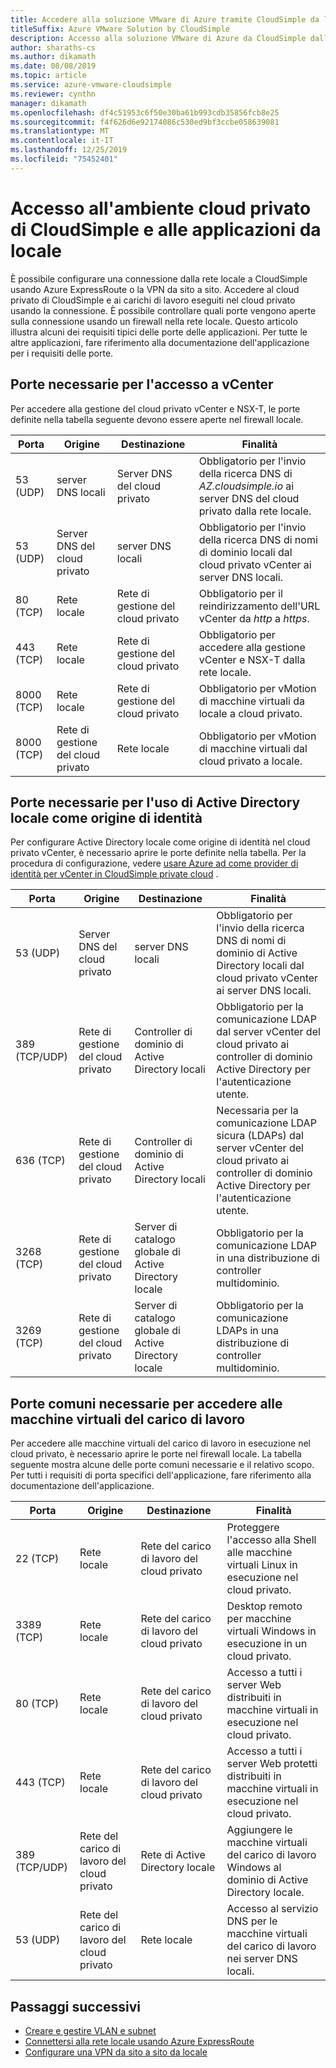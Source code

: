 ```yaml
---
title: Accedere alla soluzione VMware di Azure tramite CloudSimple da locale
titleSuffix: Azure VMware Solution by CloudSimple
description: Accesso alla soluzione VMware di Azure da CloudSimple dalla rete locale tramite un firewall
author: sharaths-cs
ms.author: dikamath
ms.date: 08/08/2019
ms.topic: article
ms.service: azure-vmware-cloudsimple
ms.reviewer: cynthn
manager: dikamath
ms.openlocfilehash: df4c51953c6f50e30ba61b993cdb35856fcb8e25
ms.sourcegitcommit: f4f626d6e92174086c530ed9bf3ccbe058639081
ms.translationtype: MT
ms.contentlocale: it-IT
ms.lasthandoff: 12/25/2019
ms.locfileid: "75452401"
---
```

# <a name="accessing-your-cloudsimple-private-cloud-environment-and-applications-from-on-premises"></a>Accesso all'ambiente cloud privato di CloudSimple e alle applicazioni da locale

È possibile configurare una connessione dalla rete locale a CloudSimple usando Azure ExpressRoute o la VPN da sito a sito.  Accedere al cloud privato di CloudSimple e ai carichi di lavoro eseguiti nel cloud privato usando la connessione.  È possibile controllare quali porte vengono aperte sulla connessione usando un firewall nella rete locale.  Questo articolo illustra alcuni dei requisiti tipici delle porte delle applicazioni.  Per tutte le altre applicazioni, fare riferimento alla documentazione dell'applicazione per i requisiti delle porte.

## <a name="ports-required-for-accessing-vcenter"></a>Porte necessarie per l'accesso a vCenter

Per accedere alla gestione del cloud privato vCenter e NSX-T, le porte definite nella tabella seguente devono essere aperte nel firewall locale.  

| Porta       | Origine                           | Destinazione                      | Finalità                                                                                                                |
|------------|----------------------------------|----------------------------------|------------------------------------------------------------------------------------------------------------------------|
| 53 (UDP)   | server DNS locali          | Server DNS del cloud privato        | Obbligatorio per l'invio della ricerca DNS di *AZ.cloudsimple.io* ai server DNS del cloud privato dalla rete locale.       |
| 53 (UDP)   | Server DNS del cloud privato        | server DNS locali          | Obbligatorio per l'invio della ricerca DNS di nomi di dominio locali dal cloud privato vCenter ai server DNS locali. |
| 80 (TCP)   | Rete locale              | Rete di gestione del cloud privato | Obbligatorio per il reindirizzamento dell'URL vCenter da *http* a *https*.                                                           |
| 443 (TCP)  | Rete locale              | Rete di gestione del cloud privato | Obbligatorio per accedere alla gestione vCenter e NSX-T dalla rete locale.                                             |
| 8000 (TCP) | Rete locale              | Rete di gestione del cloud privato | Obbligatorio per vMotion di macchine virtuali da locale a cloud privato.                                            |
| 8000 (TCP) | Rete di gestione del cloud privato | Rete locale              | Obbligatorio per vMotion di macchine virtuali dal cloud privato a locale.                                            |

## <a name="ports-required-for-using-on-premises-active-directory-as-an-identity-source"></a>Porte necessarie per l'uso di Active Directory locale come origine di identità

Per configurare Active Directory locale come origine di identità nel cloud privato vCenter, è necessario aprire le porte definite nella tabella.  Per la procedura di configurazione, vedere [usare Azure ad come provider di identità per vCenter in CloudSimple private cloud](https://docs.azure.cloudsimple.com/azure-ad/) .

| Porta         | Origine                           | Destinazione                                         | Finalità                                                                                                                                          |
|--------------|----------------------------------|-----------------------------------------------------|--------------------------------------------------------------------------------------------------------------------------------------------------|
| 53 (UDP)      | Server DNS del cloud privato        | server DNS locali                             | Obbligatorio per l'invio della ricerca DNS di nomi di dominio di Active Directory locali dal cloud privato vCenter ai server DNS locali.          |
| 389 (TCP/UDP) | Rete di gestione del cloud privato | Controller di dominio di Active Directory locali     | Obbligatorio per la comunicazione LDAP dal server vCenter del cloud privato ai controller di dominio Active Directory per l'autenticazione utente.                |
| 636 (TCP)     | Rete di gestione del cloud privato | Controller di dominio di Active Directory locali     | Necessaria per la comunicazione LDAP sicura (LDAPs) dal server vCenter del cloud privato ai controller di dominio Active Directory per l'autenticazione utente. |
| 3268 (TCP)    | Rete di gestione del cloud privato | Server di catalogo globale di Active Directory locale | Obbligatorio per la comunicazione LDAP in una distribuzione di controller multidominio.                                                                        |
| 3269 (TCP)    | Rete di gestione del cloud privato | Server di catalogo globale di Active Directory locale | Obbligatorio per la comunicazione LDAPs in una distribuzione di controller multidominio.                                                                       |                                           |

## <a name="common-ports-required-for-accessing-workload-virtual-machines"></a>Porte comuni necessarie per accedere alle macchine virtuali del carico di lavoro

Per accedere alle macchine virtuali del carico di lavoro in esecuzione nel cloud privato, è necessario aprire le porte nel firewall locale.  La tabella seguente mostra alcune delle porte comuni necessarie e il relativo scopo.  Per tutti i requisiti di porta specifici dell'applicazione, fare riferimento alla documentazione dell'applicazione.

| Porta         | Origine                         | Destinazione                          | Finalità                                                                              |
|--------------|--------------------------------|--------------------------------------|--------------------------------------------------------------------------------------|
| 22 (TCP)      | Rete locale            | Rete del carico di lavoro del cloud privato       | Proteggere l'accesso alla Shell alle macchine virtuali Linux in esecuzione nel cloud privato.              |
| 3389 (TCP)    | Rete locale            | Rete del carico di lavoro del cloud privato       | Desktop remoto per macchine virtuali Windows in esecuzione in un cloud privato.                 |
| 80 (TCP)      | Rete locale            | Rete del carico di lavoro del cloud privato       | Accesso a tutti i server Web distribuiti in macchine virtuali in esecuzione nel cloud privato.        |
| 443 (TCP)     | Rete locale            | Rete del carico di lavoro del cloud privato       | Accesso a tutti i server Web protetti distribuiti in macchine virtuali in esecuzione nel cloud privato. |
| 389 (TCP/UDP) | Rete del carico di lavoro del cloud privato | Rete di Active Directory locale | Aggiungere le macchine virtuali del carico di lavoro Windows al dominio di Active Directory locale.       |
| 53 (UDP)      | Rete del carico di lavoro del cloud privato | Rete locale                  | Accesso al servizio DNS per le macchine virtuali del carico di lavoro nei server DNS locali.         |

## <a name="next-steps"></a>Passaggi successivi

* [Creare e gestire VLAN e subnet](https://docs.azure.cloudsimple.com/create-vlan-subnet/)
* [Connettersi alla rete locale usando Azure ExpressRoute](https://docs.azure.cloudsimple.com/on-premises-connection/)
* [Configurare una VPN da sito a sito da locale](https://docs.azure.cloudsimple.com/vpn-gateway/)
